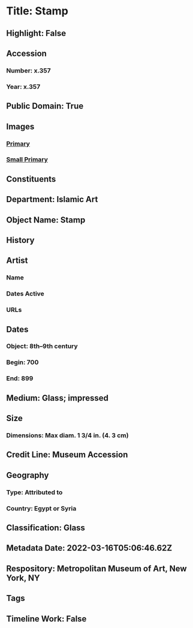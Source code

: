 # Title: Stamp
## Highlight: False
## Accession
### Number: x.357
### Year: x.357
## Public Domain: True
## Images
### [Primary](https://images.metmuseum.org/CRDImages/is/original/sf-x-357a.jpg)
### [Small Primary](https://images.metmuseum.org/CRDImages/is/web-large/sf-x-357a.jpg)
## Constituents
## Department: Islamic Art
## Object Name: Stamp
## History
## Artist
### Name
### Dates Active
### URLs
## Dates
### Object: 8th–9th century
### Begin: 700
### End: 899
## Medium: Glass; impressed
## Size
### Dimensions: Max diam. 1 3/4 in. (4. 3 cm)
## Credit Line: Museum Accession
## Geography
### Type: Attributed to
### Country: Egypt or Syria
## Classification: Glass
## Metadata Date: 2022-03-16T05:06:46.62Z
## Respository: Metropolitan Museum of Art, New York, NY
## Tags
## Timeline Work: False
